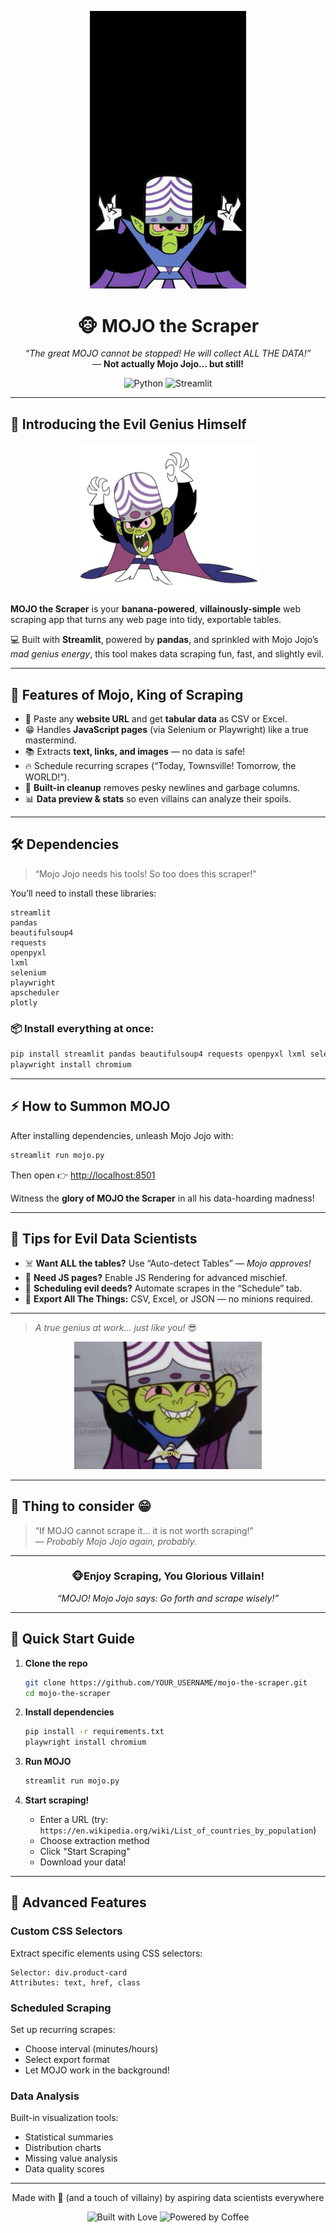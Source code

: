 <!-- ✨ MOJO THE SCRAPER ✨ -->
<p align="center">
  <img src="./img1.jfif" alt="Mojo Jojo Laughing" width="250">
</p>

<h1 align="center">🐵 MOJO the Scraper </h1>

<p align="center">
  <i>“The great MOJO cannot be stopped! He will collect ALL THE DATA!”</i><br>
  — <b>Not actually Mojo Jojo... but still!</b>
</p>

<p align="center">
  <img src="https://img.shields.io/badge/Python-3.8+-blue.svg" alt="Python">
  <img src="https://img.shields.io/badge/Streamlit-1.28+-red.svg" alt="Streamlit">
</p>

---

## 🍌 Introducing the Evil Genius Himself

<p align="center">
  <img src="./img2.jfif" alt="Mojo Jojo Thinking" width="300">
</p>

**MOJO the Scraper** is your **banana-powered**, **villainously-simple** web scraping app  that turns any web page into tidy, exportable tables.

💻 Built with **Streamlit**, powered by **pandas**, and sprinkled with Mojo Jojo’s *mad genius energy*, this tool makes data scraping fun, fast, and slightly evil.

---

## 🎩 Features of Mojo, King of Scraping

- 🐒 Paste any **website URL** and get **tabular data** as CSV or Excel.  
- 😁 Handles **JavaScript pages** (via Selenium or Playwright) like a true mastermind.  
- 📚 Extracts **text, links, and images** — no data is safe!  
- 🔥 Schedule recurring scrapes (“Today, Townsville! Tomorrow, the WORLD!”).  
- 🚦 **Built-in cleanup** removes pesky newlines and garbage columns.  
- 📊 **Data preview & stats** so even villains can analyze their spoils.  

---

## 🛠️ Dependencies

> “Mojo Jojo needs his tools! So too does this scraper!”

You’ll need to install these libraries:

```
streamlit
pandas
beautifulsoup4
requests
openpyxl
lxml
selenium
playwright
apscheduler
plotly
```

### 📦 Install everything at once:
```bash
pip install streamlit pandas beautifulsoup4 requests openpyxl lxml selenium playwright apscheduler plotly
playwright install chromium
```

---

## ⚡ How to Summon MOJO

After installing dependencies, unleash Mojo Jojo with:

```bash
streamlit run mojo.py
```

Then open 👉 [http://localhost:8501](http://localhost:8501)

Witness the **glory of MOJO the Scraper** in all his data-hoarding madness!

---

## 🧠 Tips for Evil Data Scientists

- ☠️ **Want ALL the tables?** Use “Auto-detect Tables” — *Mojo approves!*  
- 🧠 **Need JS pages?** Enable JS Rendering for advanced mischief.  
- 📅 **Scheduling evil deeds?** Automate scrapes in the “Schedule” tab.  
- 🎩 **Export All The Things:** CSV, Excel, or JSON — no minions required.  

---



> *A true genius at work... just like you!* 😎

<p align="center">
  <img src="./img3.jfif" alt="Mojo Jojo Plotting" width="300">
</p>

---

## 🧩 Thing to consider 😁

> “If MOJO cannot scrape it... it is not worth scraping!”  
> — *Probably Mojo Jojo again, probably.*

---

<h3 align="center">🐵Enjoy Scraping, You Glorious Villain!</h3>

<p align="center">
  <i>“MOJO! Mojo Jojo says: Go forth and scrape wisely!”</i>
</p>

---

## 🎯 Quick Start Guide

1. **Clone the repo**
   ```bash
   git clone https://github.com/YOUR_USERNAME/mojo-the-scraper.git
   cd mojo-the-scraper
   ```

2. **Install dependencies**
   ```bash
   pip install -r requirements.txt
   playwright install chromium
   ```

3. **Run MOJO**
   ```bash
   streamlit run mojo.py
   ```

4. **Start scraping!**
   - Enter a URL (try: `https://en.wikipedia.org/wiki/List_of_countries_by_population`)
   - Choose extraction method
   - Click "Start Scraping"
   - Download your data!

---

## 🔧 Advanced Features

### Custom CSS Selectors
Extract specific elements using CSS selectors:
```
Selector: div.product-card
Attributes: text, href, class
```

### Scheduled Scraping
Set up recurring scrapes:
- Choose interval (minutes/hours)
- Select export format
- Let MOJO work in the background!

### Data Analysis
Built-in visualization tools:
- Statistical summaries
- Distribution charts
- Missing value analysis
- Data quality scores

---

<p align="center">
  Made with 💚 (and a touch of villainy) by aspiring data scientists everywhere
</p>

<p align="center">
  <img src="https://forthebadge.com/images/badges/built-with-love.svg" alt="Built with Love">
  <img src="https://forthebadge.com/images/badges/powered-by-coffee.svg" alt="Powered by Coffee">
</p>
